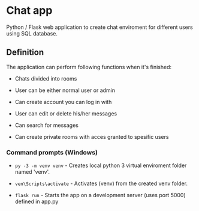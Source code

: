 # Chat app

Python / Flask web application to create chat enviroment for different users using SQL database.

## Definition

The application can perform following functions when it's finished: 

* Chats divided into rooms

* User can be either normal user or admin

* Can create account you can log in with

* User can edit or delete his/her messages

* Can search for messages

* Can create private rooms with acces granted to spesific users

### Command prompts (Windows)

* `py -3 -m venv venv` - Creates local python 3 virtual enviroment folder named 'venv'.

* `ven\Scripts\activate` - Activates (venv) from the created venv folder.

* `flask run` - Starts the app on a development server (uses port 5000) defined in app.py
